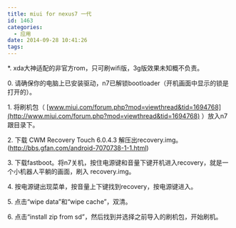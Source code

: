 ```yaml
---
title: miui for nexus7 一代
id: 1463
categories:
  - 应用
date: 2014-09-28 10:41:26
tags:
---
```


*. xda大神适配的非官方rom，只可刷wifi版，3g版效果未知概不负责。

0\. 请确保你的电脑上已安装驱动，n7已解锁bootloader（开机画面中显示的锁是打开的）。

1\. 将刷机包（ [www.miui.com/forum.php?mod=viewthread&tid=1694768](http://www.miui.com/forum.php?mod=viewthread&tid=1694768) ）放入n7跟目录下。

2\. 下载 CWM Recovery Touch 6.0.4.3 解压出recovery.img。(http://bbs.gfan.com/android-7070738-1-1.html)

3\. 下载fastboot。将n7关机，按住电源键和音量下键开机进入recovery，就是一个小机器人平躺的画面，刷入 recovery.img。

4\. 按电源键出现菜单，按音量上下键找到recovery，按电源键进入。

5\. 点击“wipe data”和“wipe cache”，双清。

6\. 点击“install zip from sd”，然后找到并选择之前导入的刷机包，开始刷机。
